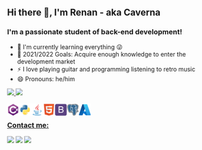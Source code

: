 ## Hi there 👋, I'm Renan - aka Caverna

### I'm a passionate student of back-end development!
- 🌱 I'm currently learning everything 😜
- 🥅 2021/2022 Goals: Acquire enough knowledge to enter the development market
- ⚡ I love playing guitar and programming listening to retro music
- 😄 Pronouns: he/him

<div>
	<a href="https://github.com/marcdevrenan">
	<img height="150em" src="https://github-readme-stats.vercel.app/api?username=marcdevrenan&theme=tokyonight&show_icons=true"/>
	<img height="150em" src="https://github-readme-stats.vercel.app/api/top-langs/?username=marcdevrenan&theme=tokyonight&layout=compact"/>
</div>
	
<div style="display: inline_block"><br>
	<img align="left" alt="caverna-c#" width="28px" src="https://raw.githubusercontent.com/devicons/devicon/master/icons/csharp/csharp-original.svg">
	<img align="left" alt="caverna-python" width="28px" src="https://raw.githubusercontent.com/devicons/devicon/master/icons/python/python-original.svg">
	<img align="left" alt="caverna-java" width="28px" src="https://raw.githubusercontent.com/devicons/devicon/master/icons/java/java-original.svg">
	<img align="left" alt="caverna-html5" width="28px" src="https://raw.githubusercontent.com/devicons/devicon/master/icons/html5/html5-original.svg">
	<img align="left" alt="caverna-bootstrap" width="28px" src="https://raw.githubusercontent.com/devicons/devicon/master/icons/bootstrap/bootstrap-plain.svg">
	<img align="left" alt="caverna-postgreSql" width="28px" src="https://raw.githubusercontent.com/devicons/devicon/master/icons/postgresql/postgresql-original.svg">
	<img align="left" alt="caverna-azure" width="28px" src="https://raw.githubusercontent.com/devicons/devicon/master/icons/azure/azure-original.svg">
</div><br>
	
### Contact me:
	
<div>
	<a href="https://wa.me/<5521992166001>" target="_blank"><img src="https://img.shields.io/badge/WhatsApp-25D366?style=for-the-badge&logo=whatsapp&logoColor=white" target="_blank"></a>
	<a href="mailto:marcdevrenan@gmail.com" target="_blank"><img src="https://img.shields.io/badge/Gmail-D14836?style=for-the-badge&logo=gmail&logoColor=white" target="_blank"></a>
	<a href="https://www.linkedin.com/in/renan-ferreira-1175541a3/" target="_blank"><img src="https://img.shields.io/badge/LinkedIn-0077B5?style=for-the-badge&logo=linkedin&logoColor=white" target="_blank"></a>
</div>
